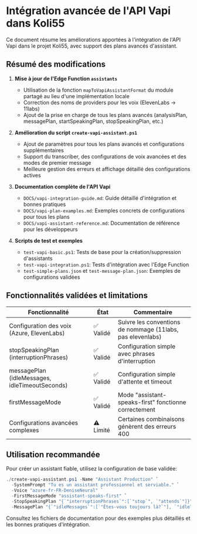 # Intégration avancée de l'API Vapi dans Koli55

Ce document résume les améliorations apportées à l'intégration de l'API Vapi dans le projet Koli55, avec support des plans avancés d'assistant.

## Résumé des modifications

1. **Mise à jour de l'Edge Function `assistants`**
   - Utilisation de la fonction `mapToVapiAssistantFormat` du module partagé au lieu d'une implémentation locale
   - Correction des noms de providers pour les voix (ElevenLabs → 11labs)
   - Ajout de la prise en charge de tous les plans avancés (analysisPlan, messagePlan, startSpeakingPlan, stopSpeakingPlan, etc.)

2. **Amélioration du script `create-vapi-assistant.ps1`**
   - Ajout de paramètres pour tous les plans avancés et configurations supplémentaires
   - Support du transcriber, des configurations de voix avancées et des modes de premier message
   - Meilleure gestion des erreurs et affichage détaillé des configurations actives

3. **Documentation complète de l'API Vapi**
   - `DOCS/vapi-integration-guide.md`: Guide détaillé d'intégration et bonnes pratiques
   - `DOCS/vapi-plan-examples.md`: Exemples concrets de configurations pour tous les plans
   - `DOCS/vapi-assistant-reference.md`: Documentation de référence pour les développeurs

4. **Scripts de test et exemples**
   - `test-vapi-basic.ps1`: Tests de base pour la création/suppression d'assistants
   - `test-vapi-integration.ps1`: Tests d'intégration avec l'Edge Function
   - `test-simple-plans.json` et `test-message-plan.json`: Exemples de configurations validées

## Fonctionnalités validées et limitations

| Fonctionnalité | État | Commentaire |
|----------------|------|-------------|
| Configuration des voix (Azure, ElevenLabs) | ✅ Validé | Suivre les conventions de nommage (11labs, pas elevenlabs) |
| stopSpeakingPlan (interruptionPhrases) | ✅ Validé | Configuration simple avec phrases d'interruption |
| messagePlan (idleMessages, idleTimeoutSeconds) | ✅ Validé | Configuration simple d'attente et timeout |
| firstMessageMode | ✅ Validé | Mode "assistant-speaks-first" fonctionne correctement |
| Configurations avancées complexes | ⚠️ Limité | Certaines combinaisons génèrent des erreurs 400 |

## Utilisation recommandée

Pour créer un assistant fiable, utilisez la configuration de base validée:

```powershell
./create-vapi-assistant.ps1 -Name "Assistant Production" `
  -SystemPrompt "Tu es un assistant professionnel et serviable." `
  -Voice "azure-fr-FR-DeniseNeural" `
  -FirstMessageMode "assistant-speaks-first" `
  -StopSpeakingPlan "{`"interruptionPhrases`":[`"stop`", `"attends`"]}" `
  -MessagePlan "{`"idleMessages`":[`"Êtes-vous toujours là?`"], `"idleTimeoutSeconds`": 20}"
```

Consultez les fichiers de documentation pour des exemples plus détaillés et les bonnes pratiques d'intégration. 